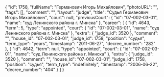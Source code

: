 {
    "id": 1758,
    "fullName": "Германович Игорь Михайлович",
    "photoURL": "",
    "tags": [],
    "comment": "",
    "layout": "judge",
    "title": "Судья Германович Игорь Михайлович",
    "court": null,
    "previousCourt": {
        "id": "07-002-03-01",
        "name": "суд Ленинского района г. Минска"
    },
    "career": [
        {
            "id": 4643,
            "term": 5,
            "type": "appointed",
            "court": {
                "id": "07-002-03-01",
                "name": "суд Ленинского района г. Минска"
            },
            "extra": {
                "judge_id": 3520
            },
            "comment": "",
            "house_id": "07-002-03-01",
            "judge_id": 1758,
            "position": "судья",
            "term_type": "years",
            "timestamp": "2011-06-27",
            "decree_number": "282"
        },
        {
            "id": 4642,
            "term": null,
            "type": "appointed",
            "court": {
                "id": "07-002-03-01",
                "name": "суд Ленинского района г. Минска"
            },
            "extra": {
                "judge_id": 3520
            },
            "comment": "",
            "house_id": "07-002-03-01",
            "judge_id": 1758,
            "position": "судья",
            "term_type": "indefinitely",
            "timestamp": "2006-06-22",
            "decree_number": "404"
        }
    ]
}